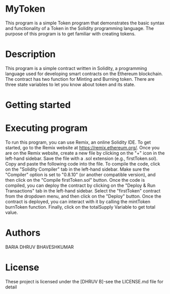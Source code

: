 # MyToken
This program is a simple Token program that demonstrates the basic syntax and functionality of a Token in the Solidity programming language. The purpose of this program is to get familiar with creating tokens.
# Description
This program is a simple contract written in Solidity, a programming language used for developing smart contracts on the Ethereum blockchain. The contract has two function for Minting and Burning token. There are three state variables to let you know about token and its state.
# Getting started
# Executing program
To run this program, you can use Remix, an online Solidity IDE. To get started, go to the Remix website at https://remix.ethereum.org/.
 Once you are on the Remix website, create a new file by clicking on the "+" icon in the left-hand sidebar. Save the file with a .sol extension (e.g., firstToken.sol). Copy and paste the following code into the file.
 To compile the code, click on the "Solidity Compiler" tab in the left-hand sidebar. Make sure the "Compiler" option is set to "0.8.10" (or another compatible version), and then click on the "Compile firstToken.sol" button.
 Once the code is compiled, you can deploy the contract by clicking on the "Deploy & Run Transactions" tab in the left-hand sidebar. Select the "firstToken" contract from the dropdown menu, and then click on the "Deploy" button.
 Once the contract is deployed, you can interact with it by calling the mintToken burnToken function. Finally, click on the totalSupply Variable to get total value.
# Authors
BARIA DHRUV BHAVESHKUMAR 
# License
These project is licensed under the [DHRUV B]-see the LICENSE.md file for detail
